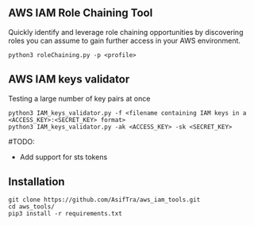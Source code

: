 ## AWS IAM Role Chaining Tool

Quickly identify and leverage role chaining opportunities by discovering roles you can assume to gain further access in your AWS environment.

```console
python3 roleChaining.py -p <profile>
```

## AWS IAM keys validator

Testing a large number of key pairs at once

```console
python3 IAM_keys_validator.py -f <filename containing IAM keys in a <ACCESS_KEY>:<SECRET_KEY> format>
python3 IAM_keys_validator.py -ak <ACCESS_KEY> -sk <SECRET_KEY>
```
#TODO:
  * Add support for sts tokens

## Installation
```
git clone https://github.com/AsifTra/aws_iam_tools.git
cd aws_tools/
pip3 install -r requirements.txt
```
